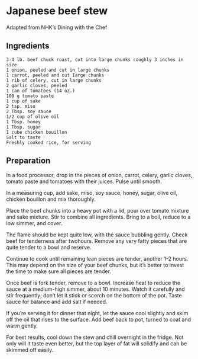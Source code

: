 # Japanese beef stew

Adapted from NHK’s Dining with the Chef

## Ingredients

    3-4 lb. beef chuck roast, cut into large chunks roughly 3 inches in size
    1 onion, peeled and cut in large chunks
    1 carrot, peeled and cut Iarge chunks
    1 rib of celery, cut in large chunks
    2 garlic cloves, peeled
    1 can of tomatoes (14 oz.)
    100 g tomato paste
    1 cup of sake
    2 tsp. miso
    2 Tbsp. soy sauce
    1/2 cup of olive oil
    1 Tbsp. honey
    1 Tbsp. sugar
    1 cube chicken bouillon
    Salt to taste
    Freshly cooked rice, for serving

## Preparation

In a food processor, drop in the pieces of onion, carrot, celery, garlic cloves, tomato paste and tomatoes with their juices. Pulse until smooth.

In a measuring cup, add sake, miso, soy sauce, honey, sugar, olive oil, chicken bouillon and mix thoroughly.

Place the beef chunks into a heavy pot with a lid, pour over tomato mixture and sake mixture. Stir to combine all ingredients. Bring to a boil, reduce to a low simmer, and cover.

The flame should be kept quite low, with the sauce bubbling gently. Check beef for tenderness after twohours. Remove any very fatty pieces that are quite tender to a bowl and reserve.

Continue to cook until remaining lean pieces are tender, another 1-2 hours. This may depend on the size of your beef chunks, but it’s better to invest the time to make sure all pieces are tender.

Once beef is fork tender, remove to a bowl. Increase heat to reduce the sauce at a medium-high simmer, about 10 minutes. Watch it carefully and stir frequently; don’t let it stick or scorch on the bottom of the pot. Taste sauce for balance and add salt if needed.

If you’re serving it for dinner that night, let the sauce cool slightly and skim off the oil that rises to the surface. Add beef back to pot, turned to coat and warm gently.

For best results, cool down the stew and chill overnight in the fridge. Not only will it taste even better, but the top layer of fat will solidify and can be skimmed off easily. 
